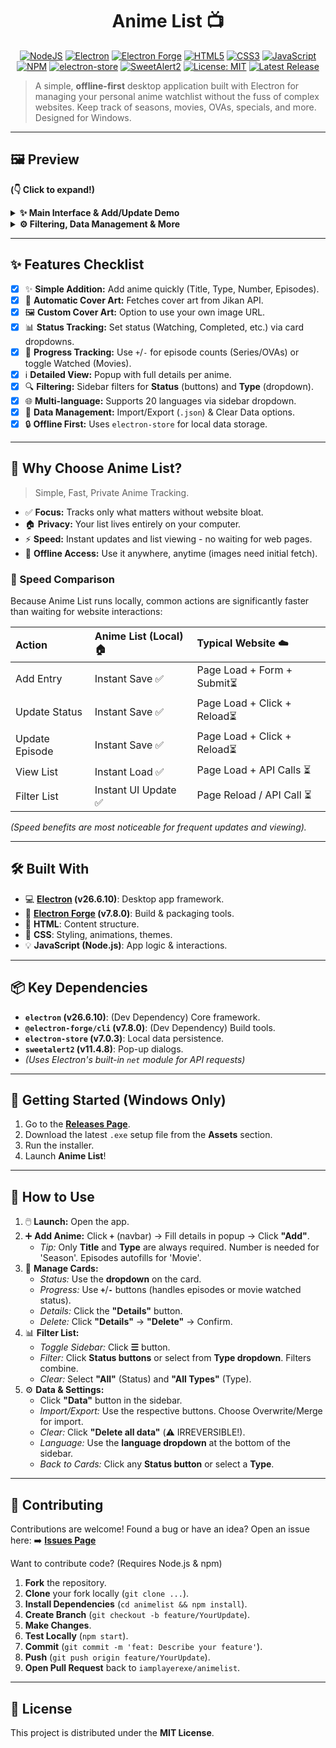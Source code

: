 <div align="center">

# Anime List 📺

</div>

<p align="center">
  <a href="https://nodejs.org/"><img src="https://img.shields.io/badge/Node.js-43853D?style=for-the-badge&logo=node.js&logoColor=white" alt="NodeJS"></a>
  <a href="https://www.electronjs.org/"><img src="https://img.shields.io/badge/Electron-26.6.10-%2347848F.svg?style=for-the-badge&logo=electron&logoColor=white" alt="Electron"></a>
  <a href="https://www.electronforge.io/"><img src="https://img.shields.io/badge/Electron%20Forge-7.8.0-%239B59B6.svg?style=for-the-badge&logo=electron&logoColor=white" alt="Electron Forge"></a>
  <a href="https://developer.mozilla.org/en-US/docs/Web/Guide/HTML/HTML5"><img src="https://img.shields.io/badge/HTML5-%23E34F26.svg?style=for-the-badge&logo=html5&logoColor=white" alt="HTML5"></a>
  <a href="https://developer.mozilla.org/en-US/docs/Web/CSS"><img src="https://img.shields.io/badge/CSS3-%231572B6.svg?style=for-the-badge&logo=css3&logoColor=white" alt="CSS3"></a>
  <a href="https://developer.mozilla.org/en-US/docs/Web/JavaScript"><img src="https://img.shields.io/badge/JavaScript-%23F7DF1E.svg?style=for-the-badge&logo=javascript&logoColor=black" alt="JavaScript"></a>
  <a href="https://www.npmjs.com/"><img src="https://img.shields.io/badge/NPM-%23CB3837.svg?style=for-the-badge&logo=npm&logoColor=white" alt="NPM"></a>
  <a href="https://github.com/sindresorhus/electron-store"><img src="https://img.shields.io/badge/electron_store-7.0.3-blue?style=for-the-badge" alt="electron-store"></a>
  <a href="https://sweetalert2.github.io/"><img src="https://img.shields.io/badge/SweetAlert2-11.4.8-orange?style=for-the-badge" alt="SweetAlert2"></a>
  <a href="https://opensource.org/licenses/MIT"><img src="https://img.shields.io/badge/License-MIT-yellow.svg?style=for-the-badge" alt="License: MIT"></a>
  <a href="https://github.com/iamplayerexe/animelist/releases"><img src="https://img.shields.io/github/v/release/iamplayerexe/animelist?style=for-the-badge" alt="Latest Release"></a>
</p>

> A simple, **offline-first** desktop application built with Electron for managing your personal anime watchlist without the fuss of complex websites. Keep track of seasons, movies, OVAs, specials, and more. Designed for Windows.

---

## 🖼️ Preview

**(👇 Click to expand!)**

<details>
  <summary><strong>✨ Main Interface & Add/Update Demo</strong></summary>
  <br/>
  <p align="center">
    <em>Main view displaying your anime list cards:</em><br/>
    <img src="https://cdn.discordapp.com/attachments/1037490342062207046/1364827093304606761/image.png?ex=680b15c8&is=6809c448&hm=06eab200811c2df5e3ec683c68cbe56a1996cd0d308be6267525da9a13284280&" alt="Main Menu Image" width="750">
    <br/><br/>
    <em>Demonstration: Adding an anime, changing status, and updating progress:</em><br/>
    <img src="https://cdn.discordapp.com/attachments/1037490342062207046/1364830358457155634/FirstGif-ezgif.com-video-to-gif-converter.gif?ex=680b18d2&is=6809c752&hm=9047294daf2fe56736834dfdb5e24b141f5c7a892ac07c52478f5b8841ba2660&" alt="GIF showing adding anime and updating episodes">
  </p>
</details>

<details>
  <summary><strong>⚙️ Filtering, Data Management & More</strong></summary>
  <br/>
  <div align="center">

  *Filtering by "Completed" Status and "OVA" Type:*<br/>
  <img src="https://cdn.discordapp.com/attachments/1037490342062207046/1364892800088408104/secondgifRaliseavecClipchamp-ezgif.com-video-to-gif-converter.gif?ex=680b52fa&is=680a017a&hm=c23eec476a7e9cac7aad99942c8b938f9f48010cb5d598906e289412713f1b6c&" alt="Screenshot showing Filtering">
  <br/><br/>
  *Data Management: Export:*<br/>
  <img src="https://cdn.discordapp.com/attachments/1037490342062207046/1364899529262108692/VidosanstitreRaliseavecClipchamp1-ezgif.com-video-to-gif-converter.gif?ex=680b593e&is=680a07be&hm=625e98caae5b0c284e4864ad4cf2b1a2ffcdd61a58ebe602ac1f4bee44efc3a1&" alt="Screenshot showing Data Management Export">
  <br/><br/>
  *Data Management: Clear Data Confirmation:*<br/>
  <img src="https://cdn.discordapp.com/attachments/1037490342062207046/1364899528846606418/VidosanstitreRaliseavecClipchamp1-ezgif.com-speed.gif?ex=680b593e&is=680a07be&hm=81aaf70e10627ee8abe23eb30e6d1f4cbbd4830421eaa74ec5dc1854749f5071&" alt="Screenshot showing Data Management Clear">
  <br/><br/>
  *Data Management: Import Options:*<br/>
  <img src="https://cdn.discordapp.com/attachments/1037490342062207046/1364899528439762944/VidosanstitreRaliseavecClipchamp1-ezgif.com-speed_1.gif?ex=680b593e&is=680a07be&hm=024aa5d26691fc8c6f49152a1944037249f544da59d3c8a6dfa7d134997ee300&" alt="Screenshot showing Data Management Import">
  <br/><br/>
  *Language Selection Dropdown:*<br/>
  <img src="https://cdn.discordapp.com/attachments/1037490342062207046/1364902570174189608/VidosanstitreRaliseavecClipchamp2-ezgif.com-video-to-gif-converter.gif?ex=680b5c13&is=680a0a93&hm=36bf35ae28d96a5e27b00bcf23232a13d017f2cae7d2417777f9f43e6c8d5741&" alt="Screenshot showing Language Selection">
   <br/><br/>
  *Details Popup View:*<br/>
  <img src="https://cdn.discordapp.com/attachments/1037490342062207046/1364902569650032710/VidosanstitreRaliseavecClipchamp3-ezgif.com-video-to-gif-converter.gif?ex=680b5c13&is=680a0a93&hm=30450460cafd7244abc20564ddbeb767e5ba62d5d6415e9f1b1bc0f86be1998a&" alt="Screenshot showing Details Popup">

  </div>
</details>

---

## ✨ Features Checklist

-   [x] ✨ **Simple Addition:** Add anime quickly (Title, Type, Number, Episodes).
-   [x] 🎨 **Automatic Cover Art:** Fetches cover art from Jikan API.
-   [x] 🖼️ **Custom Cover Art:** Option to use your own image URL.
-   [x] 📊 **Status Tracking:** Set status (Watching, Completed, etc.) via card dropdowns.
-   [x] 🔢 **Progress Tracking:** Use `+`/`-` for episode counts (Series/OVAs) or toggle Watched (Movies).
-   [x] ℹ️ **Detailed View:** Popup with full details per anime.
-   [x] 🔍 **Filtering:** Sidebar filters for **Status** (buttons) and **Type** (dropdown).
-   [x] 🌐 **Multi-language:** Supports 20 languages via sidebar dropdown.
-   [x] 💾 **Data Management:** Import/Export (`.json`) & Clear Data options.
-   [x] 🔒 **Offline First:** Uses `electron-store` for local data storage.

---

## 🎯 Why Choose Anime List?

> Simple, Fast, Private Anime Tracking.

*   ✅ **Focus:** Tracks only what matters without website bloat.
*   🏠 **Privacy:** Your list lives entirely on your computer.
*   ⚡ **Speed:** Instant updates and list viewing - no waiting for web pages.
*   🔌 **Offline Access:** Use it anywhere, anytime (images need initial fetch).

### 🚀 Speed Comparison

Because Anime List runs locally, common actions are significantly faster than waiting for website interactions:

| Action          | Anime List (Local) 🏠     | Typical Website ☁️        |
| :-------------- | :------------------------ | :-------------------------- |
| Add Entry       | Instant Save ✅           | Page Load + Form + Submit⏳|
| Update Status   | Instant Save ✅           | Page Load + Click + Reload⏳ |
| Update Episode  | Instant Save ✅           | Page Load + Click + Reload⏳ |
| View List       | Instant Load ✅           | Page Load + API Calls ⏳    |
| Filter List     | Instant UI Update ✅      | Page Reload / API Call ⏳   |

*(Speed benefits are most noticeable for frequent updates and viewing).*

---

## 🛠️ Built With

*   💻 **[Electron](https://www.electronjs.org/) (v26.6.10)**: Desktop app framework.
*   🔩 **[Electron Forge](https://www.electronforge.io/) (v7.8.0)**: Build & packaging tools.
*   🦴 **HTML**: Content structure.
*   🎨 **CSS**: Styling, animations, themes.
*   💡 **JavaScript (Node.js)**: App logic & interactions.

---

## 📦 Key Dependencies

*   **`electron` (v26.6.10)**: (Dev Dependency) Core framework.
*   **`@electron-forge/cli` (v7.8.0)**: (Dev Dependency) Build tools.
*   **`electron-store` (v7.0.3)**: Local data persistence.
*   **`sweetalert2` (v11.4.8)**: Pop-up dialogs.
*   *(Uses Electron's built-in `net` module for API requests)*

---

## 🚀 Getting Started (Windows Only)

1.  Go to the **[Releases Page](https://github.com/iamplayerexe/animelist/releases)**.
2.  Download the latest `.exe` setup file from the **Assets** section.
3.  Run the installer.
4.  Launch **Anime List**!

---

## 📖 How to Use

1.  🖱️ **Launch:** Open the app.
2.  ➕ **Add Anime:** Click **`+`** (navbar) -> Fill details in popup -> Click **"Add"**.
    *   *Tip:* Only **Title** and **Type** are always required. Number is needed for 'Season'. Episodes autofills for 'Movie'.
3.  📝 **Manage Cards:**
    *   *Status:* Use the **dropdown** on the card.
    *   *Progress:* Use **`+`**/**`-`** buttons (handles episodes or movie watched status).
    *   *Details:* Click the **"Details"** button.
    *   *Delete:* Click **"Details"** -> **"Delete"** -> Confirm.
4.  📊 **Filter List:**
    *   *Toggle Sidebar:* Click **☰** button.
    *   *Filter:* Click **Status buttons** or select from **Type dropdown**. Filters combine.
    *   *Clear:* Select **"All"** (Status) and **"All Types"** (Type).
5.  ⚙️ **Data & Settings:**
    *   Click **"Data"** button in the sidebar.
    *   *Import/Export:* Use the respective buttons. Choose Overwrite/Merge for import.
    *   *Clear:* Click **"Delete all data"** (⚠️ IRREVERSIBLE!).
    *   *Language:* Use the **language dropdown** at the bottom of the sidebar.
    *   *Back to Cards:* Click any **Status button** or select a **Type**.

---

## 🤝 Contributing

Contributions are welcome! Found a bug or have an idea? Open an issue here:
➡️ [**Issues Page**](https://github.com/iamplayerexe/animelist/issues)

Want to contribute code? (Requires Node.js & npm)

1.  **Fork** the repository.
2.  **Clone** your fork locally (`git clone ...`).
3.  **Install Dependencies** (`cd animelist && npm install`).
4.  **Create Branch** (`git checkout -b feature/YourUpdate`).
5.  **Make Changes**.
6.  **Test Locally** (`npm start`).
7.  **Commit** (`git commit -m 'feat: Describe your feature'`).
8.  **Push** (`git push origin feature/YourUpdate`).
9.  **Open Pull Request** back to `iamplayerexe/animelist`.

---

## 📜 License

This project is distributed under the **MIT License**.